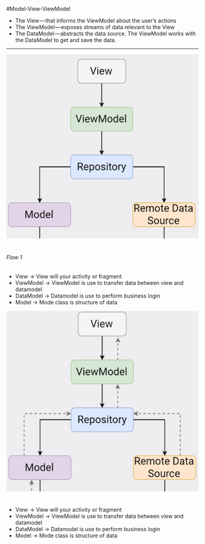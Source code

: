 #Model-View-ViewModel

- The View — that informs the ViewModel about the user’s actions
- The ViewModel — exposes streams of data relevant to the View
- The DataModel — abstracts the data source. The ViewModel works with the DataModel to get and save the data.

--------------------------------------------------------------------------------------------------------------------------

![Flow 1](https://github.com/mksantoki/MVVMDEMO/blob/master/img/step_one.png)

###### Flow 1

- View -> View will your activity or fragment
- ViewModel -> ViewModel is use to transfer data between view and datamodel
- DataModel -> Datamodel is use to perform business login
- Model -> Mode class is structure of data 

![Flow 2](https://github.com/mksantoki/MVVMDEMO/blob/master/img/step_two.png)

- View -> View will your activity or fragment
- ViewModel -> ViewModel is use to transfer data between view and datamodel
- DataModel -> Datamodel is use to perform business login
- Model -> Mode class is structure of data 
